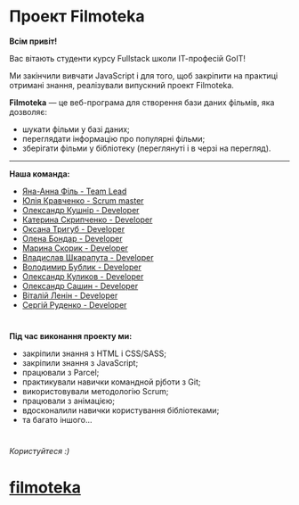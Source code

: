 # Проект Filmoteka

**Всім привіт!**

Вас вітають студенти курсу Fullstack школи ІТ-професій GoIT!

Ми закінчили вивчати JavaScript і для того, щоб закріпити на практиці отримані
знання, реалізували випускний проект Filmoteka.

**Filmoteka** — це веб-програма для створення бази даних фільмів, яка дозволяє:

- шукати фільми у базі даних;
- переглядати інформацію про популярні фільми;
- зберігати фільми у бібліотеку (переглянуті і в черзі на перегляд).

---

**Наша команда:**

- [Яна-Анна Філь - Team Lead](https://github.com/iankaFil)
- [Юлія Кравченко - Scrum master](https://github.com/iankaFil)
- [Олександр Кушнір - Developer](https://github.com/iankaFil)
- [Катерина Скрипченко - Developer](https://github.com/iankaFil)
- [Оксана Тригуб - Developer](https://github.com/iankaFil)
- [Олена Бондар - Developer](https://github.com/iankaFil)
- [Марина Скорик - Developer](https://github.com/iankaFil)
- [Владислав Шкарапута - Developer](https://github.com/iankaFil)
- [Володимир Бублик - Developer](https://github.com/iankaFil)
- [Олександр Куликов - Developer](https://github.com/iankaFil)
- [Олександр Сашин - Developer](https://github.com/iankaFil)
- [Віталій Ленін - Developer](https://github.com/iankaFil)
- [Сергій Руденко - Developer](https://github.com/iankaFil)

#

**Під час виконання проекту ми:**

- закріпили знання з HTML і CSS/SASS;
- закріпили знання з JavaScript;
- працювали з Parcel;
- практикували навички командной рjботи з Git;
- використовували методологію Scrum;
- працювали з анімацією;
- вдосконалили навички користування бібліотеками;
- та багато іншого...

#

_Користуйтеся :)_

# [filmoteka](https://iankafil.github.io/project-group-5-js/)
